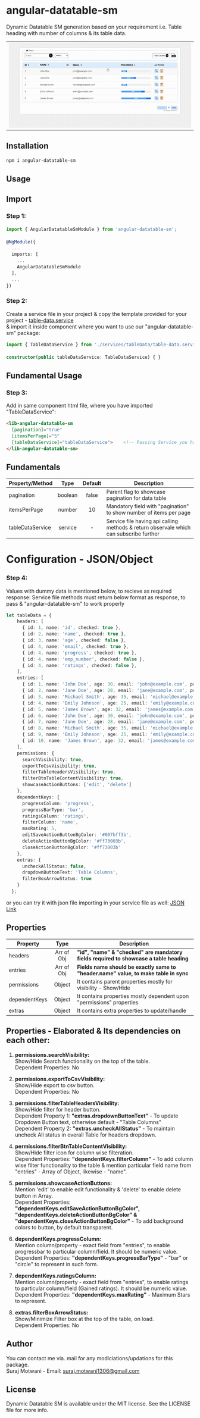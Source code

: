 # angular-datatable-sm
Dynamic Datatable SM generation based on your requirement i.e. Table heading with number of columns & its table data.
<br/>

<table>
  <tr>
    <td align="center">
      <img alt="React Native Stylish List"
        src="projects/angular-datatable-sm/src/lib/assets/Screeenshot/datatable.gif" />
    </td>
   </tr>
</table>

## Installation

```sh
npm i angular-datatable-sm
```

## Usage

## Import
### Step 1:
```ts
import { AngularDatatableSmModule } from 'angular-datatable-sm';

@NgModule({
  ...
  imports: [
    ...
    AngularDatatableSmModule
  ],
  ...
})
```

### Step 2:
Create a service file in your project & copy the template provided for your project - <a href="https://github.com/SurajMotwani1306/angular-datatable-sm/blob/main/projects/angular-datatable-sm/src/lib/services/tableData/table-data.service.ts">table-data.service</a><br/>
& import it inside component where you want to use our "angular-datatable-sm" package:
```ts
import { TableDataService } from './services/tableData/table-data.service';

constructor(public tableDataService: TableDataService) { }
```

## Fundamental Usage
### Step 3:
Add in same component html file, where you have imported "TableDataService":

```html
<lib-angular-datatable-sm
  [pagination]="true"
  [itemsPerPage]="5"
  [tableDataService]="tableDataService">    <!-- Passing Service you have created-->
</lib-angular-datatable-sm>
```

## Fundamentals

| Property/Method  |  Type   |  Default  | Description                                                                            |
| ---------------- | :-----: | :-------: | -------------------------------------------------------------------------------------- |
| pagination       | boolean |   false   | Parent flag to showcase pagination for data table                                      |
| itemsPerPage     | number  |     10    | Mandatory field with "pagination" to show number of items per page                     |
| tableDataService | service |     -     | Service file having api calling methods & return observale which can subscribe further |


# Configuration - JSON/Object
### Step 4:
Values with dummy data is mentioned below, to recieve as required response:
Service file methods must return below format as response, to pass & "angular-datatable-sm" to work properly

```ts
let tableData = {
    headers: [
      { id: 1, name: 'id', checked: true },
      { id: 2, name: 'name', checked: true },
      { id: 3, name: 'age', checked: false },
      { id: 4, name: 'email', checked: true },
      { id: 4, name: 'progress', checked: true },
      { id: 4, name: 'emp_number', checked: false },
      { id: 4, name: 'ratings', checked: false },
    ],
    entries: [
      { id: 1, name: 'John Doe', age: 30, email: 'john@example.com', progress: 10, emp_number: '245', ratings: 4.5 },
      { id: 2, name: 'Jane Doe', age: 28, email: 'jane@example.com', progress: 50, emp_number: '246', ratings: 4 },
      { id: 3, name: 'Michael Smith', age: 35, email: 'michael@example.com', progress: 20, emp_number: '247', ratings: 1.5 },
      { id: 4, name: 'Emily Johnson', age: 25, email: 'emily@example.com', progress: 80, emp_number: '248', ratings: 2.25 },
      { id: 5, name: 'James Brown', age: 32, email: 'james@example.com', progress: 97, emp_number: '249', ratings: 3.58 },
      { id: 6, name: 'John Doe', age: 30, email: 'john@example.com', progress: 53, emp_number: '250', ratings: 3.50 },
      { id: 7, name: 'Jane Doe', age: 28, email: 'jane@example.com', progress: 91, emp_number: '251', ratings: 4 },
      { id: 8, name: 'Michael Smith', age: 35, email: 'michael@example.com', progress: 63, emp_number: '252', ratings: 4.5 },
      { id: 9, name: 'Emily Johnson', age: 25, email: 'emily@example.com', progress: 25, emp_number: '253', ratings: 4.85 },
      { id: 10, name: 'James Brown', age: 32, email: 'james@example.com', progress: 13, emp_number: '254', ratings: 5 }
    ],
    permissions: {
      searchVisibility: true,
      exportToCsvVisibility: true,
      filterTableHeadersVisibility: true,
      filterBtnTableContentVisibility: true,
      showcaseActionButtons: ['edit', 'delete']
    },
    dependentKeys: {
      progressColumn: 'progress',
      progressBarType: 'bar',
      ratingsColumn: 'ratings',
      filterColumn: 'name',
      maxRating: 5,
      editSaveActionButtonBgColor: '#007bff3b',
      deleteActionButtonBgColor: '#ff73003b',
      closeActionButtonBgColor: '#ff73003b'
    },
    extras: {
      uncheckAllStatus: false,
      dropdownButtonText: 'Table Columns',
      filterBoxArrowStatus: true
    }
  };
```

or you can try it with json file importing in your service file as well: <a href="https://github.com/SurajMotwani1306/angular-datatable-sm/blob/main/projects/angular-datatable-sm/src/lib/assets/json/data.json">JSON Link</a>

## Properties

| Property         |    Type    | Description                                                                              |
| ---------------- | :--------: | ---------------------------------------------------------------------------------------- |
| headers          | Arr of Obj | <b>"id", "name" & "checked" are mandatory fields required to showcase a table heading</b>|
| entries          | Arr of Obj | <b>Fields name should be exactly same to "header.name" value, to make table in sync</b>  |
| permissions      |   Object   | It contains parent properties mostly for visibility - Show/Hide                          |
| dependentKeys    |   Object   | It contains properties mostly dependent upon "permissions" properties                    |
| extras           |   Object   | It contains extra properties to update/handle                                            |

## Properties - Elaborated & Its dependencies on each other:
1. <b>permissions.searchVisibility:</b> 
  <br/>Show/Hide Search functionality on the top of the table.
  <br/>Dependent Properties: No

2. <b>permissions.exportToCsvVisibility:</b>
  <br/> Show/Hide export to csv button.
  <br/>Dependent Properties: No

3. <b>permissions.filterTableHeadersVisibility:</b>
  <br/> Show/Hide filter for header button.
  <br/>Dependent Property 1: <b>"extras.dropdownButtonText"</b> - To update Dropdown Button text, otherwise default - "Table Columns"
  <br/>Dependent Property 2: <b>"extras.uncheckAllStatus"</b> - To maintain uncheck All status in overall Table for headers dropdown.

4. <b>permissions.filterBtnTableContentVisibility:</b>
  <br/> Show/Hide filter icon for column wise filteration.
  <br/>Dependent Properties: <b>"dependentKeys.filterColumn"</b> - To add column wise filter functionality to the table & mention particular field name from "entries" - Array of Object, likewise - "name".

5. <b>permissions.showcaseActionButtons:</b>
  <br/> Mention 'edit' to enable edit functionality & 'delete' to enable delete button in Array.
  <br/>Dependent Properties: <b>"dependentKeys.editSaveActionButtonBgColor", "dependentKeys.deleteActionButtonBgColor" & "dependentKeys.closeActionButtonBgColor"</b> - To add background colors to button, by default transparent.

6. <b>dependentKeys.progressColumn:</b>
  <br/> Mention column/property - exact field from "entries", to enable progressbar to particular column/field. It should be numeric value.
  <br/>Dependent Properties: <b>"dependentKeys.progressBarType"</b> - "bar" or "circle" to represent in such form.

7. <b>dependentKeys.ratingsColumn:</b>
  <br/> Mention column/property - exact field from "entries", to enable ratings to particular column/field (Gained ratings). It should be numeric value.
  <br/>Dependent Properties: <b>"dependentKeys.maxRating"</b> - Maximum Stars to represent.

8. <b>extras.filterBoxArrowStatus:</b>
  <br/> Show/Minimize Filter box at the top of the table, on load.
  <br/>Dependent Properties: No

## Author
You can contact me via. mail for any modiciations/updations for this package.
<br/>
Suraj Motwani - Email: suraj.motwani1306@gmail.com

## License

Dynamic Datatable SM is available under the MIT license. See the LICENSE file for more info.


